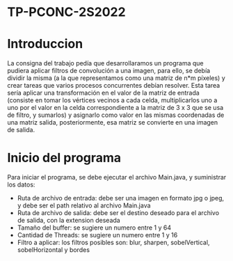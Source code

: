 # TP-PCONC-2S2022

# Introduccion 
La consigna del trabajo pedía que desarrollaramos un programa que pudiera aplicar filtros de convolución a una imagen, para ello, se debía dividir la misma (a la que representamos como una matriz de n*m píxeles) y crear tareas que varios procesos concurrentes debían resolver. Esta tarea sería aplicar una transformación en el valor de la matriz de entrada (consiste en tomar los vértices vecinos a cada celda, multiplicarlos uno a uno por el valor en la celda correspondiente a la matriz de 3 x 3 que se usa de filtro, y sumarlos) y asignarlo como valor en las mismas coordenadas de una matriz salida, posteriormente, esa matriz se convierte en una imagen de salida.

# Inicio del programa
Para iniciar el programa, se debe ejecutar el archivo Main.java, y suministrar los datos:
- Ruta de archivo de entrada: debe ser una imagen en formato jpg o jpeg, y debe ser el path relativo al archivo Main.java
- Ruta de archivo de salida: debe ser el destino deseado para el archivo de salida, con la extension deseada
- Tamaño del buffer: se sugiere un numero entre 1 y 64
- Cantidad de Threads: se sugiere un numero entre 1 y 16
- Filtro a aplicar: los filtros posibles son: blur, sharpen, sobelVertical, sobelHorizontal y bordes
